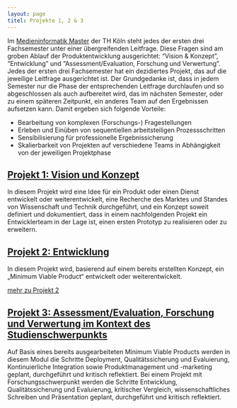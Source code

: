 ```yaml
---
layout: page
titel: Projekte 1, 2 & 3
---
```


Im [Medieninformatik Master](https://www.medieninformatik.th-koeln.de/study/master/) der TH Köln steht jedes der ersten drei Fachsemester unter einer übergreifenden Leitfrage. Diese Fragen sind am groben Ablauf der Produktentwicklung ausgerichtet: “Vision & Konzept”, “Entwicklung” und “Assessment/Evaluation, Forschung und Verwertung”. Jedes der ersten drei Fachsemester hat ein dezidiertes Projekt, das auf die jeweilige Leitfrage ausgerichtet ist. Der Grundgedanke ist, dass in jedem Semester nur die Phase der entsprechenden Leitfrage durchlaufen und so abgeschlossen als auch aufbereitet wird, das im nächsten Semester, oder zu einem späteren Zeitpunkt, ein anderes Team auf den Ergebnissen aufsetzen kann. Damit ergeben sich folgende Vorteile:

- Bearbeitung von komplexen (Forschungs-) Fragestellungen
- Erleben und Einüben von sequentiellen arbeitsteiligen Prozessschritten
- Sensibilisierung für professionelle Ergebnissicherung
- Skalierbarkeit von Projekten auf verschiedene Teams in Abhängigkeit von der jeweiligen Projektphase


## [Projekt 1: Vision und Konzept](https://www.medieninformatik.th-koeln.de/study/master/moduls/ma_modul_projekt_visionkonzept/)
In diesem Projekt wird eine Idee für ein Produkt oder einen Dienst entwickelt oder weiterentwickelt, eine Recherche des Marktes und Standes von Wissenschaft und Technik durchgeführt, und ein Konzept soweit definiert und dokumentiert, dass in einem nachfolgenden Projekt ein Entwicklerteam in der Lage ist, einen ersten Prototyp zu realisieren oder zu erweitern.

## [Projekt 2: Entwicklung](https://www.medieninformatik.th-koeln.de/study/master/moduls/ma_modul_projekt_entwicklung/)

In diesem Projekt wird, basierend auf einem bereits erstellten Konzept, ein „Minimum Viable Product“ entwickelt oder weiterentwickelt.

[mehr zu Projekt 2](/mi-master-wtw/projekt/projekt-2/)



## [Projekt 3: Assessment/Evaluation, Forschung und Verwertung im Kontext des Studienschwerpunkts](https://www.medieninformatik.th-koeln.de/study/master/moduls/ma_modul_projekt_verwertung/)

Auf Basis eines bereits ausgearbeiteten Minimum Viable Products werden in diesem Modul die Schritte Deployment, Qualitätssicherung und Evaluierung, Kontinuierliche Integration sowie Produktmanagement und -marketing geplant, durchgeführt und kritisch reflektiert. Bei einem Projekt mit Forschungsschwerpunkt werden die Schritte Entwicklung, Qualitätssicherung und Evaluierung, kritischer Vergleich, wissenschaftliches Schreiben und Präsentation geplant, durchgeführt und kritisch reflektiert.